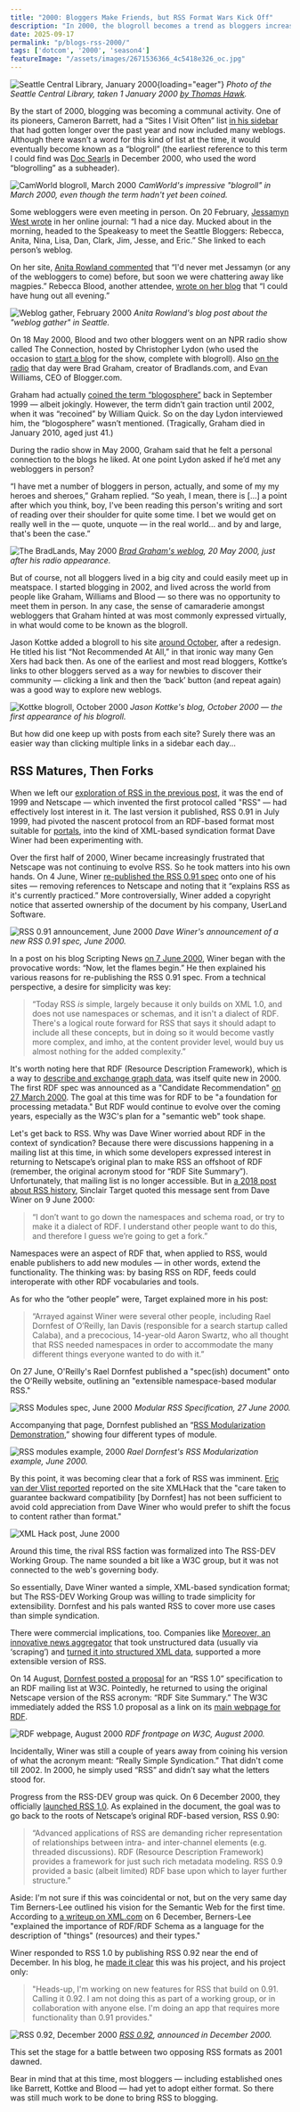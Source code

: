 ```yaml
---
title: "2000: Bloggers Make Friends, but RSS Format Wars Kick Off"
description: "In 2000, the blogroll becomes a trend as bloggers increasingly link to each other. Meanwhile, RSS bifurcates into two opposing formats: Dave Winer's RSS 0.92 and the RDF-based RSS 1.0."
date: 2025-09-17
permalink: "p/blogs-rss-2000/"
tags: ['dotcom', '2000', 'season4']
featureImage: "/assets/images/2671536366_4c5418e326_oc.jpg"
---
```


![Seattle Central Library, January 2000](/assets/images/2671536366_4c5418e326_ob.jpg){loading="eager"}
*Photo of the Seattle Central Library, taken 1 January 2000 [by Thomas Hawk](https://www.flickr.com/photos/thomashawk/2671536366/).*

By the start of 2000, blogging was becoming a communal activity. One of its pioneers, Cameron Barrett, had a “Sites I Visit Often” list [in his sidebar](https://web.archive.org/web/20000302182058/http://www.camworld.com/) that had gotten longer over the past year and now included many weblogs. Although there wasn’t a word for this kind of list at the time, it would eventually become known as a “blogroll” (the earliest reference to this term I could find was [Doc Searls](https://web.archive.org/web/20010126064700/http://doc.weblogs.com/2000/12/17) in December 2000, who used the word “blogrolling” as a subheader).

![CamWorld blogroll, March 2000](/assets/images/camworld-march2000.jpg)
*CamWorld's impressive "blogroll" in March 2000, even though the term hadn't yet been coined.*

Some webloggers were even meeting in person. On 20 February, [Jessamyn West wrote](https://www.jessamyn.com/journal/feb00.html) in her online journal: “I had a nice day. Mucked about in the morning, headed to the Speakeasy to meet the Seattle Bloggers: Rebecca, Anita, Nina, Lisa, Dan, Clark, Jim, Jesse, and Eric.” She linked to each person’s weblog. 

On her site, [Anita Rowland commented](https://web.archive.org/web/20000417044031/http://www.halcyon.com/anitar/journal/2000/021900.html) that “I'd never met Jessamyn (or any of the webloggers to come) before, but soon we were chattering away like magpies.” Rebecca Blood, another attendee, [wrote on her blog](https://web.archive.org/web/20000303023230/http://rebeccablood.net/index.html) that “I could have hung out all evening.” 

![Weblog gather, February 2000](/assets/images/weblog-gather-feb2000.jpg)
*Anita Rowland's blog post about the "weblog gather" in Seattle.*

On 18 May 2000, Blood and two other bloggers went on an NPR radio show called The Connection, hosted by Christopher Lydon (who used the occasion to [start a blog](https://web.archive.org/web/20000619005103/http://www.wbur.org/connection/archive/2000/05/0518b.shtml) for the show, complete with blogroll). Also [on the radio](http://archives.wbur.org/theconnection/2000/05/18/web-logging.html) that day were Brad Graham, creator of Bradlands.com, and Evan Williams, CEO of Blogger.com. 

Graham had actually [coined the term “blogosphere”](https://www.npr.org/2010/01/06/122277812/the-man-is-gone-but-long-live-the-blogosphere) back in September 1999 — albeit jokingly. However, the term didn’t gain traction until 2002, when it was “recoined” by William Quick. So on the day Lydon interviewed him, the “blogosphere” wasn’t mentioned. (Tragically, Graham died in January 2010, aged just 41.)

During the radio show in May 2000, Graham said that he felt a personal connection to the blogs he liked. At one point Lydon asked if he’d met any webloggers in person?

“I have met a number of bloggers in person, actually, and some of my my heroes and sheroes,” Graham replied. “So yeah, I mean, there is […] a point after which you think, boy, I've been reading this person's writing and sort of reading over their shoulder for quite some time. I bet we would get on really well in the — quote, unquote — in the real world… and by and large, that's been the case.”

![The BradLands, May 2000](/assets/images/the-bradlands-may2000.jpg)
*[Brad Graham's weblog](https://web.archive.org/web/20000520005654/http://www.bradlands.com/), 20 May 2000, just after his radio appearance.*

But of course, not all bloggers lived in a big city and could easily meet up in meatspace. I started blogging in 2002, and lived across the world from people like Graham, Williams and Blood — so there was no opportunity to meet them in person. In any case, the sense of camaraderie amongst webloggers that Graham hinted at was most commonly expressed virtually, in what would come to be known as the blogroll.

Jason Kottke added a blogroll to his site [around October](https://web.archive.org/web/20001013013450/http://kottke.org:80/), after a redesign. He titled his list “Not Recommended At All,” in that ironic way many Gen Xers had back then. As one of the earliest and most read bloggers, Kottke’s links to other bloggers served as a way for newbies to discover their community — clicking a link and then the ‘back’ button (and repeat again) was a good way to explore new weblogs.

![Kottke blogroll, October 2000](/assets/images/kottke-blogroll-oct2000.jpg)
*Jason Kottke's blog, October 2000 — the first appearance of his blogroll.*

But how did one keep up with posts from each site? Surely there was an easier way than clicking multiple links in a sidebar each day…

## RSS Matures, Then Forks

When we left our [exploration of RSS in the previous post](/p/blogs-rss-1999/), it was the end of 1999 and Netscape — which invented the first protocol called "RSS" — had effectively lost interest in it. The last version it published, RSS 0.91 in July 1999, had pivoted the nascent protocol from an RDF-based format most suitable for [portals](/p/portals-1998/), into the kind of XML-based syndication format Dave Winer had been experimenting with.

Over the first half of 2000, Winer became increasingly frustrated that Netscape was not continuing to evolve RSS. So he took matters into his own hands. On 4 June, Winer [re-published the RSS 0.91 spec](https://web.archive.org/web/20000815202339/http://backend.userland.com/rss091) onto one of his sites — removing references to Netscape and noting that it “explains RSS as it's currently practiced.” More controversially, Winer added a copyright notice that asserted ownership of the document by his company, UserLand Software.

![RSS 0.91 announcement, June 2000](/assets/images/rss-091-announcement-june2000.jpg)
*Dave Winer's announcement of a new RSS 0.91 spec, June 2000.*

In a post on his blog Scripting News [on 7 June 2000](https://web.archive.org/web/20000817040045/http://scriptingnews.userland.com/backissues/2000/06/07#rss), Winer began with the provocative words: “Now, let the flames begin.” He then explained his various reasons for re-publishing the RSS 0.91 spec. From a technical perspective, a desire for simplicity was key:

> “Today RSS *is* simple, largely because it only builds on XML 1.0, and does not use namespaces or schemas, and it isn't a dialect of RDF. There's a logical route forward for RSS that says it should adapt to include all these concepts, but in doing so it would become vastly more complex, and imho, at the content provider level, would buy us almost nothing for the added complexity.”

It's worth noting here that RDF (Resource Description Framework), which is a way to [describe and exchange graph data](https://en.wikipedia.org/wiki/Resource_Description_Framework), was itself quite new in 2000. The first RDF spec was announced as a "Candidate Recommendation" [on 27 March 2000](https://web.archive.org/web/20000815062434/http://www.w3.org/TR/2000/CR-rdf-schema-20000327/). The goal at this time was for RDF to be "a foundation for processing metadata." But RDF would continue to evolve over the coming years, especially as the W3C's plan for a "semantic web" took shape.

Let's get back to RSS. Why was Dave Winer worried about RDF in the context of syndication? Because there were discussions happening in a mailing list at this time, in which some developers expressed interest in returning to Netscape’s original plan to make RSS an offshoot of RDF (remember, the original acronym stood for “RDF Site Summary”). Unfortunately, that mailing list is no longer accessible. But in [a 2018 post about RSS history](https://twobithistory.org/2018/12/18/rss.html), Sinclair Target quoted this message sent from Dave Winer on 9 June 2000:

> “I don’t want to go down the namespaces and schema road, or try to make it a dialect of RDF. I understand other people want to do this, and therefore I guess we’re going to get a fork.”

Namespaces were an aspect of RDF that, when applied to RSS, would enable publishers to add new modules — in other words, extend the functionality. The thinking was: by basing RSS on RDF, feeds could interoperate with other RDF vocabularies and tools.

As for who the “other people” were, Target explained more in his post:

> “Arrayed against Winer were several other people, including Rael Dornfest of O’Reilly, Ian Davis (responsible for a search startup called Calaba), and a precocious, 14-year-old Aaron Swartz, who all thought that RSS needed namespaces in order to accommodate the many different things everyone wanted to do with it.”

On 27 June, O'Reilly's Rael Dornfest published a "spec(ish) document" onto the O'Reilly website, outlining an "extensible namespace-based modular RSS."

![RSS Modules spec, June 2000](/assets/images/modular-rss-spec-june2000.png)
*Modular RSS Specification, 27 June 2000.*

Accompanying that page, Dornfest published an “[RSS Modularization Demonstration](https://web.archive.org/web/20010105084500/http://www.oreillynet.com/~rael/data/xml/rss/modular/demo/),” showing four different types of module.

![RSS modules example, 2000](/assets/images/rss-modules-example-2000.png)
*Rael Dornfest's RSS Modularization example, June 2000.*

By this point, it was becoming clear that a fork of RSS was imminent. [Eric van der Vlist reported](https://web.archive.org/web/20001025130548/http://www.xmlhack.com/read.php?item=621) reported on the site XMLHack that the "care taken to guarantee backward compatibility [by Dornfest] has not been sufficient to avoid cold appreciation from Dave Winer who would prefer to shift the focus to content rather than format."

![XML Hack post, June 2000](/assets/images/will-rss-fork-june2000.png)

Around this time, the rival RSS faction was formalized into The RSS-DEV Working Group. The name sounded a bit like a W3C group, but it was not connected to the web's governing body.

So essentially, Dave Winer wanted a simple, XML-based syndication format; but The RSS-DEV Working Group was willing to trade simplicity for extensibility. Dornfest and his pals wanted RSS to cover more use cases than simple syndication. 

There were commercial implications, too. Companies like [Moreover, an innovative news aggregator](/p/moreover/) that took unstructured data (usually via ‘scraping’) and [turned it into structured XML data](https://web.archive.org/web/20010124120400/http://www.www9.org/w9-devpubtools.html), supported a more extensible version of RSS. 

On 14 August, [Dornfest posted a proposal](https://lists.w3.org/Archives/Public/www-rdf-interest/2000Aug/0064.html) for an “RSS 1.0” specification to an RDF mailing list at W3C. Pointedly, he returned to using the original Netscape version of the RSS acronym: “RDF Site Summary.” The W3C immediately added the RSS 1.0 proposal as a link on its [main webpage for RDF](https://web.archive.org/web/20000815053217/http://www.w3.org/RDF/#link-rss10).

![RDF webpage, August 2000](/assets/images/rdf-webpage-aug2000.png)
*RDF frontpage on W3C, August 2000.*

Incidentally, Winer was still a couple of years away from coining his version of what the acronym meant: “Really Simple Syndication.” That didn't come till 2002. In 2000, he simply used “RSS” and didn’t say what the letters stood for.

Progress from the RSS-DEV group was quick. On 6 December 2000, they officially [launched RSS 1.0](https://web.resource.org/rss/1.0/). As explained in the document, the goal was to go back to the roots of Netscape’s original RDF-based version, RSS 0.90:

> “Advanced applications of RSS are demanding richer representation of relationships between intra- and inter-channel elements (e.g. threaded discussions). RDF (Resource Description Framework) provides a framework for just such rich metadata modeling. RSS 0.9 provided a basic (albeit limited) RDF base upon which to layer further structure.”

Aside: I'm not sure if this was coincidental or not, but on the very same day Tim Berners-Lee outlined his vision for the Semantic Web for the first time. According to [a writeup on XML.com](https://www.xml.com/pub/a/2000/12/xml2000/timbl.html) on 6 December, Berners-Lee "explained the importance of RDF/RDF Schema as a language for the description of "things" (resources) and their types."

Winer responded to RSS 1.0 by publishing RSS 0.92 near the end of December. In his blog, he [made it clear](http://scripting.com/2000/12/27.html) this was his project, and his project only:

> "Heads-up, I'm working on new features for RSS that build on 0.91. Calling it 0.92. I am not doing this as part of a working group, or in collaboration with anyone else. I'm doing an app that requires more functionality than 0.91 provides."

![RSS 0.92, December 2000](/assets/images/rss092-dec2000.png)
*[RSS 0.92](https://web.archive.org/web/20010205163200/http://backend.userland.com/rss092), announced in December 2000.*

This set the stage for a battle between two opposing RSS formats as 2001 dawned. 

Bear in mind that at this time, most bloggers — including established ones like Barrett, Kottke and Blood — had yet to adopt either format. So there was still much work to be done to bring RSS to blogging.
